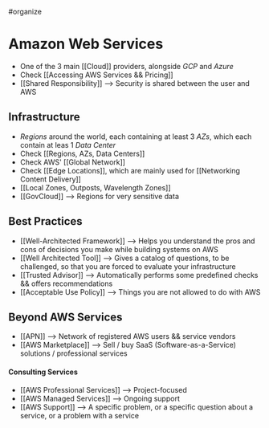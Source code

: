 #organize 
# Amazon Web Services
- One of the 3 main [[Cloud]] providers, alongside *GCP* and *Azure*
- Check [[Accessing AWS Services && Pricing]]
- [[Shared Responsibility]] --> Security is shared between the user and AWS


## Infrastructure
- *Regions* around the world, each containing at least 3 *AZs*, which each contain at leas 1 *Data Center*
- Check [[Regions, AZs, Data Centers]]
- Check AWS' [[Global Network]]
- Check [[Edge Locations]], which are mainly used for [[Networking Content Delivery]]
- [[Local Zones, Outposts, Wavelength Zones]]
- [[GovCloud]] --> Regions for very sensitive data


## Best Practices
- [[Well-Architected Framework]] --> Helps you understand the pros and cons of decisions you make while building systems on AWS
- [[Well Architected Tool]] --> Gives a catalog of questions, to be challenged, so that you are forced to evaluate your infrastructure
- [[Trusted Advisor]] --> Automatically performs some predefined checks && offers recommendations
- [[Acceptable Use Policy]] --> Things you are not allowed to do with AWS


## Beyond AWS Services
- [[APN]] --> Network of registered AWS users && service vendors
- [[AWS Marketplace]] --> Sell / buy SaaS (Software-as-a-Service) solutions / professional services

#### Consulting Services
- [[AWS Professional Services]] --> Project-focused
- [[AWS Managed Services]] --> Ongoing support
- [[AWS Support]] -->  A specific problem, or a specific question about a service, or a problem with a service

